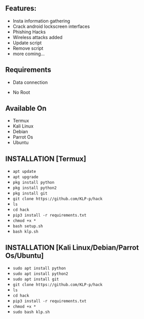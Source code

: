 
## Features:

- Insta information gathering
- Crack android lockscreen interfaces
- Phishing Hacks
- Wireless attacks added
- Update script
- Remove script
- more coming...


## Requirements
- Data connection

- No Root

## Available On
- Termux
- Kali Linux 
- Debian
- Parrot Os
- Ubuntu
## INSTALLATION [Termux]

* `apt update`
* `apt upgrade`
* `pkg install python`
* `pkg install python2`
* `pkg install git`
* `git clone https://github.com/KLP-p/hack`
* `ls`
* `cd hack`
* `pip3 install -r requirements.txt`
* `chmod +x *`
* `bash setup.sh`
* `bash klp.sh`

## INSTALLATION [Kali Linux/Debian/Parrot Os/Ubuntu]

* `sudo apt install python`
* `sudo apt install python2`
* `sudo apt install git`
* `git clone https://github.com/KLP-p/hack`
* `ls`
* `cd hack`
* `pip3 install -r requirements.txt`
* `chmod +x *`
* `sudo bash klp.sh`
